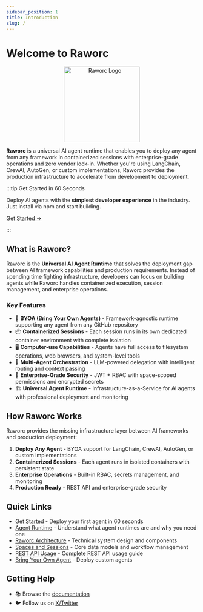 ```yaml
---
sidebar_position: 1
title: Introduction
slug: /
---
```


# Welcome to Raworc

<div align="center">
  <img src="/img/logo.png" alt="Raworc Logo" width="200"/>
</div>

**Raworc** is a universal AI agent runtime that enables you to deploy any agent from any framework in containerized sessions with enterprise-grade operations and zero vendor lock-in. Whether you're using LangChain, CrewAI, AutoGen, or custom implementations, Raworc provides the production infrastructure to accelerate from development to deployment.

:::tip Get Started in 60 Seconds

Deploy AI agents with the **simplest developer experience** in the industry. Just install via npm and start building.

[Get Started →](/docs/getting-started)

:::

## What is Raworc?

Raworc is the **Universal AI Agent Runtime** that solves the deployment gap between AI framework capabilities and production requirements. Instead of spending time fighting infrastructure, developers can focus on building agents while Raworc handles containerized execution, session management, and enterprise operations.

### Key Features

- 🚀 **BYOA (Bring Your Own Agents)** - Framework-agnostic runtime supporting any agent from any GitHub repository
- 📦 **Containerized Sessions** - Each session runs in its own dedicated container environment with complete isolation
- 🖥️ **Computer-use Capabilities** - Agents have full access to filesystem operations, web browsers, and system-level tools
- 🤝 **Multi-Agent Orchestration** - LLM-powered delegation with intelligent routing and context passing
- 🔐 **Enterprise-Grade Security** - JWT + RBAC with space-scoped permissions and encrypted secrets
- 🏗️ **Universal Agent Runtime** - Infrastructure-as-a-Service for AI agents with professional deployment and monitoring

## How Raworc Works

Raworc provides the missing infrastructure layer between AI frameworks and production deployment:

1. **Deploy Any Agent** - BYOA support for LangChain, CrewAI, AutoGen, or custom implementations
2. **Containerized Sessions** - Each agent runs in isolated containers with persistent state
3. **Enterprise Operations** - Built-in RBAC, secrets management, and monitoring
4. **Production Ready** - REST API and enterprise-grade security

## Quick Links

- [Get Started](/docs/getting-started) - Deploy your first agent in 60 seconds
- [Agent Runtime](/docs/concepts/agent-runtime) - Understand what agent runtimes are and why you need one
- [Raworc Architecture](/docs/concepts/architecture) - Technical system design and components
- [Spaces and Sessions](/docs/concepts/spaces-and-sessions) - Core data models and workflow management
- [REST API Usage](/docs/guides/rest-api-guide) - Complete REST API usage guide
- [Bring Your Own Agent](/docs/guides/bring-your-own-agent) - Deploy custom agents

## Getting Help

- 📚 Browse the [documentation](/docs/)
- 🐦 Follow us on [X/Twitter](https://x.com/raworc)